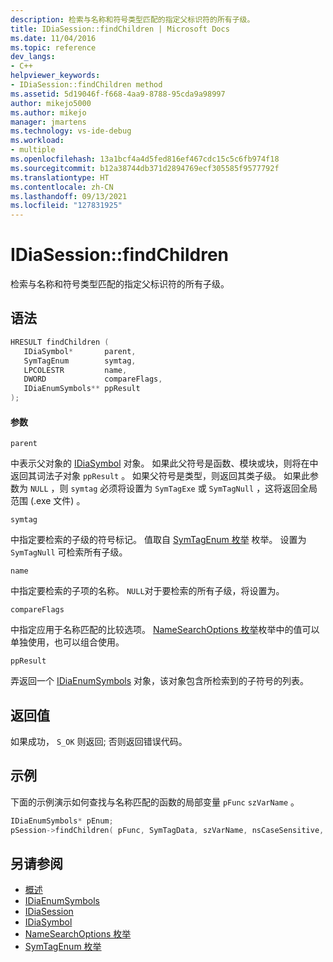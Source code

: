 ```yaml
---
description: 检索与名称和符号类型匹配的指定父标识符的所有子级。
title: IDiaSession::findChildren | Microsoft Docs
ms.date: 11/04/2016
ms.topic: reference
dev_langs:
- C++
helpviewer_keywords:
- IDiaSession::findChildren method
ms.assetid: 5d19046f-f668-4aa9-8788-95cda9a98997
author: mikejo5000
ms.author: mikejo
manager: jmartens
ms.technology: vs-ide-debug
ms.workload:
- multiple
ms.openlocfilehash: 13a1bcf4a4d5fed816ef467cdc15c5c6fb974f18
ms.sourcegitcommit: b12a38744db371d2894769ecf305585f9577792f
ms.translationtype: HT
ms.contentlocale: zh-CN
ms.lasthandoff: 09/13/2021
ms.locfileid: "127831925"
---
```

# <a name="idiasessionfindchildren"></a>IDiaSession::findChildren
检索与名称和符号类型匹配的指定父标识符的所有子级。

## <a name="syntax"></a>语法

```C++
HRESULT findChildren ( 
   IDiaSymbol*       parent,
   SymTagEnum        symtag,
   LPCOLESTR         name,
   DWORD             compareFlags,
   IDiaEnumSymbols** ppResult
);
```

#### <a name="parameters"></a>参数
 `parent`

中表示父对象的 [IDiaSymbol](../../debugger/debug-interface-access/idiasymbol.md) 对象。 如果此父符号是函数、模块或块，则将在中返回其词法子对象 `ppResult` 。 如果父符号是类型，则返回其类子级。 如果此参数为 `NULL` ，则 `symtag` 必须将设置为 `SymTagExe` 或 `SymTagNull` ，这将返回全局范围 (.exe 文件) 。

 `symtag`

中指定要检索的子级的符号标记。 值取自 [SymTagEnum 枚举](../../debugger/debug-interface-access/symtagenum.md) 枚举。 设置为 `SymTagNull` 可检索所有子级。

 `name`

中指定要检索的子项的名称。 `NULL`对于要检索的所有子级，将设置为。

 `compareFlags`

中指定应用于名称匹配的比较选项。 [NameSearchOptions 枚举](../../debugger/debug-interface-access/namesearchoptions.md)枚举中的值可以单独使用，也可以组合使用。

 `ppResult`

弄返回一个 [IDiaEnumSymbols](../../debugger/debug-interface-access/idiaenumsymbols.md) 对象，该对象包含所检索到的子符号的列表。

## <a name="return-value"></a>返回值
 如果成功， `S_OK` 则返回; 否则返回错误代码。

## <a name="example"></a>示例
 下面的示例演示如何查找与名称匹配的函数的局部变量 `pFunc` `szVarName` 。

```C++
IDiaEnumSymbols* pEnum;
pSession->findChildren( pFunc, SymTagData, szVarName, nsCaseSensitive, &pEnum );
```

## <a name="see-also"></a>另请参阅
- [概述](../../debugger/debug-interface-access/overview-debug-interface-access-sdk.md)
- [IDiaEnumSymbols](../../debugger/debug-interface-access/idiaenumsymbols.md)
- [IDiaSession](../../debugger/debug-interface-access/idiasession.md)
- [IDiaSymbol](../../debugger/debug-interface-access/idiasymbol.md)
- [NameSearchOptions 枚举](../../debugger/debug-interface-access/namesearchoptions.md)
- [SymTagEnum 枚举](../../debugger/debug-interface-access/symtagenum.md)
